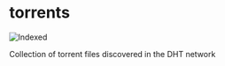 torrents 
========
![Indexed](https://img.shields.io/badge/indexed-169071-blue)

Collection of torrent files discovered in the DHT network
